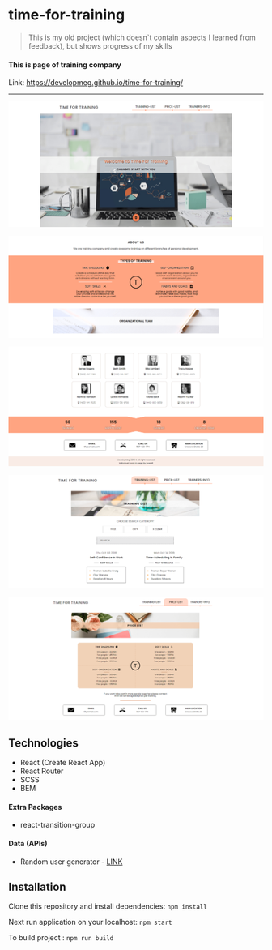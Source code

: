 # time-for-training

> This is my old project (which doesn`t contain aspects I learned from feedback), but shows progress of my skills

#### This is page of training company

Link: https://developmeg.github.io/time-for-training/

---

![screen home page](./public/screens/screen1.png)

![screen home page](./public/screens/screen2.png)

![screen home page](./public/screens/screen3.png)

![screen trainings list page](./public/screens/screen4.png)

![screen price list page](./public/screens/screen5.png)

## Technologies

- React (Create React App)
- React Router
- SCSS
- BEM

#### Extra Packages

- react-transition-group

#### Data (APIs)

- Random user generator - [LINK](https://randomuser.me/)

## Installation

Clone this repository and install dependencies: `npm install`

Next run application on your localhost: `npm start`

To build project : `npm run build`
